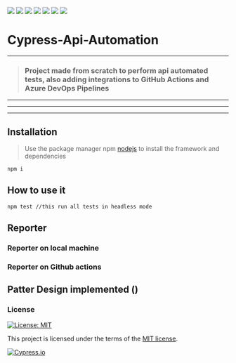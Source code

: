 ![](https://img.shields.io/badge/Gmail-D14836?style=for-the-badge&logo=gmail&logoColor=white)
![](https://img.shields.io/badge/LinkedIn-0077B5?style=for-the-badge&logo=linkedin&logoColor=white)
![](https://img.shields.io/badge/GitHub-100000?style=for-the-badge&logo=github&logoColor=white)
![](https://img.shields.io/badge/JavaScript-323330?style=for-the-badge&logo=javascript&logoColor=F7DF1E)
![](https://img.shields.io/badge/HTML-239120?style=for-the-badge&logo=html5&logoColor=white)
![](https://img.shields.io/badge/CSS-239120?&style=for-the-badge&logo=css3&logoColor=white)
![](https://img.shields.io/badge/Node.js-43853D?style=for-the-badge&logo=node.js&logoColor=white)

# Cypress-Api-Automation

---

> ### Project made from scratch to perform api automated tests, also adding integrations to GitHub Actions and Azure DevOps Pipelines

---

---

---

## Installation

> Use the package manager npm [nodejs](https://nodejs.org/en/) to install the framework and dependencies

```
npm i
```

## How to use it

```
npm test //this run all tests in headless mode
```

## Reporter

### Reporter on local machine

>

### Reporter on Github actions

>

## Patter Design implemented ()

### License

[![License: MIT](https://img.shields.io/badge/License-MIT-yellow.svg)](https://opensource.org/licenses/MIT)

This project is licensed under the terms of the [MIT license](/LICENSE).

[![Cypress.io](https://img.shields.io/badge/Tested%20with-Cypress-04C38E.svg)](https://www.cypress.io/)
